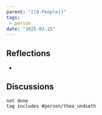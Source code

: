```yaml
---
parent: "[[0-People]]"
tags:
 - person
date: "2025-03-25"
---
```

## Reflections
* 
## Discussions
```tasks
not done
tag includes #person/thea_undseth
```
